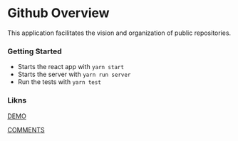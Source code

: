 # Github Overview
This application facilitates the vision and organization of public repositories.

### Getting Started
- Starts the react app with `yarn start`
- Starts the server with `yarn run server`
- Run the tests with `yarn test`

### Likns

[DEMO](https://github-overview.herokuapp.com)

[COMMENTS](https://github.com/ClaudivanFilho/github-overview/blob/master/COMMENTS.md)